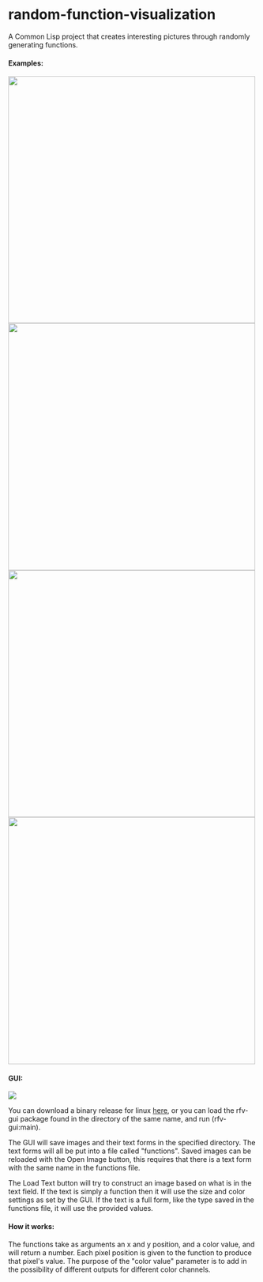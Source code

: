 # random-function-visualization

A Common Lisp project that creates interesting pictures through randomly generating functions.

#### Examples:

<img src="https://i.imgur.com/VMglKHU.png" width="500" height="500">

<img src="https://i.imgur.com/l8OYTux.png" width="500" height="500">

<img src="https://i.imgur.com/ZvapKnh.png" width="500" height="500">

<img src="https://i.imgur.com/DERByjN.png" width="500" height="500">

#### GUI:

<img src="https://i.imgur.com/OpFLyjG.png">

You can download a binary release for linux [here](), or you can load the rfv-gui package
found in the directory of the same name, and run (rfv-gui:main).

The GUI will save images and their text forms in the specified directory. The text forms
will all be put into a file called "functions". Saved images can be reloaded with the Open
Image button, this requires that there is a text form with the same name in the functions
file.

The Load Text button will try to construct an image based on what is in the text field. If
the text is simply a function then it will use the size and color settings as set by the
GUI. If the text is a full form, like the type saved in the functions file, it will use
the provided values.


#### How it works:

The functions take as arguments an x and y position, and a color value, and will return a number. Each pixel position is given to the function to produce that pixel's value. The purpose of the "color value" parameter is to add in the possibility of different outputs for different color channels.